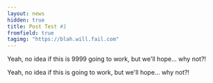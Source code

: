```yaml
---
layout: news
hidden: true
title: Post Test #1
fromfield: true
tagimg: "https://blah.will.fail.com"
---
```


Yeah, no idea if this is 9999 going to work, but we'll hope... why not?!


Yeah, no idea if this is going to work, but we'll hope... why not?!